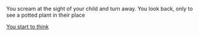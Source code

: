 You scream at the sight of your child and turn away. You look back, only to see a potted plant in their place  


[You start to think](you_start_to_think.md)